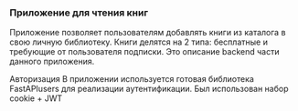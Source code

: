 ### Приложение для чтения книг
Приложение позволяет пользователям добавлять книги из каталога в свою личную библиотеку. Книги делятся на 2 типа: бесплатные и требующие от пользователя подписки. Это описание backend части данного приложения.

Авторизация
В приложении используется готовая библиотека FastAPIusers для реализации аутентификации. Был использован набор cookie + JWT 
